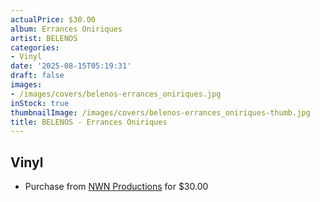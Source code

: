 ```yaml
---
actualPrice: $30.00
album: Errances Oniriques
artist: BELENOS
categories:
- Vinyl
date: '2025-08-15T05:19:31'
draft: false
images:
- /images/covers/belenos-errances_oniriques.jpg
inStock: true
thumbnailImage: /images/covers/belenos-errances_oniriques-thumb.jpg
title: BELENOS - Errances Oniriques
---
```


## Vinyl
* Purchase from [NWN Productions](http://shop.nwnprod.com/index.php?route=product/product&path=75&product_id=59256&sort=pd.name&order=ASC) for $30.00
